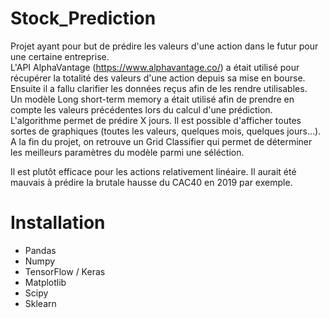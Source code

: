 Stock_Prediction
================
Projet ayant pour but de prédire les valeurs d'une action dans le futur pour une certaine entreprise. <br/>
L'API AlphaVantage (https://www.alphavantage.co/) a était utilisé pour récupérer la totalité des valeurs d'une action depuis sa mise en bourse. <br/>
Ensuite il a fallu clarifier les données reçus afin de les rendre utilisables. <br/>
Un modèle Long short-term memory a était utilisé afin de prendre en compte les valeurs précédentes lors du calcul d'une prédiction. <br/>
L'algorithme permet de prédire X jours.
Il est possible d'afficher toutes sortes de graphiques (toutes les valeurs, quelques mois, quelques jours...). <br/>
A la fin du projet, on retrouve un Grid Classifier qui permet de déterminer les meilleurs paramètres du modèle parmi une séléction. <br/>

Il est plutôt efficace pour les actions relativement linéaire. Il aurait été mauvais à prédire la brutale hausse du CAC40 en 2019 par exemple. 

Installation
============
- Pandas
- Numpy 
- TensorFlow / Keras
- Matplotlib
- Scipy
- Sklearn
